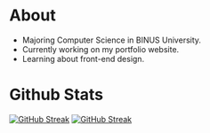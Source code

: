 # About
* Majoring Computer Science in BINUS University.
* Currently working on my portfolio website.
* Learning about front-end design.

# Github Stats
[![GitHub Streak](https://streak-stats.demolab.com/?user=aeschyluos&theme=dark)](https://git.io/streak-stats)
[![GitHub Streak](https://streak-stats.demolab.com/?user=Aeschyluos)](https://git.io/streak-stats)
